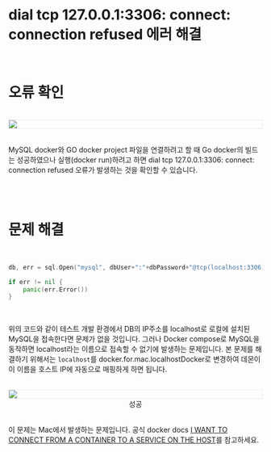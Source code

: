 # dial tcp 127.0.0.1:3306: connect: connection refused 에러 해결

<br />

# 오류 확인

<br />
<img src="http://t1.daumcdn.net/thumb/R1024x0/?fname=https://github.com/KoEonYack/Tistory-Coveant/blob/master/Article/GO/dia_tcp_error/img/1-1.PNG?raw=true" align="center" style="display: block; margin: 0px auto; display: block; height: auto; border:1px solid #eaeaea; padding: 0px;" width="" >
<br />

MySQL docker와 GO docker project 파일을 연결하려고 할 때 Go docker의 빌드는 성공하였으나 실행(docker run)하려고 하면 dial tcp 127.0.0.1:3306: connect: connection refused 오류가 발생하는 것을 확인할 수 있습니다. 

<br />
<br />


# 문제 해결

<br />

``` go
db, err = sql.Open("mysql", dbUser+":"+dbPassword+"@tcp(localhost:3306)/testDB")

if err != nil {
    panic(err.Error())
}
```

<br />


위의 코드와 같이 테스트 개발 환경에서 DB의 IP주소를 localhost로 로컬에 설치된 MySQL을 접속한다면 문제가 없을 것입니다. 그러나 Docker compose로 MySQL을 동작하면 localhost라는 이름으로 접속할 수 없기에 발생하는 문제입니다. 본 문제를 해결하기 위해서는 `localhost`를 docker.for.mac.localhostDocker로 변경하여 데몬이 이 이름을 호스트 IP에 자동으로 매핑하게 하면 됩니다. 


<br />
<img src="http://t1.daumcdn.net/thumb/R1024x0/?fname=https://github.com/KoEonYack/Tistory-Coveant/blob/master/Article/GO/dia_tcp_error/img/2-2.PNG?raw=true" align="center" style="display: block; margin: 0px auto; display: block; height: auto; border:1px solid #eaeaea; padding: 0px;" width="" >
<center> 성공 </center>
<br />


이 문제는 Mac에서 발생하는 문제입니다. 공식 docker docs [I WANT TO CONNECT FROM A CONTAINER TO A SERVICE ON THE HOST](https://docs.docker.com/docker-for-mac/networking/#per-container-ip-addressing-is-not-possible)를 참고하세요.



<br />
<br />

